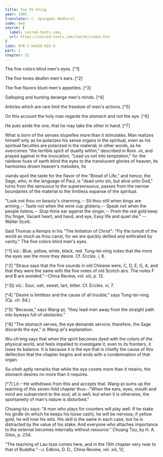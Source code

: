 ```yaml
---
title: Tao Te Ching
year: 1905
translator: C. Spurgeon Medhurst
code: med
source: {
  label: sacred-texts.com,
  url: https://sacred-texts.com/tao/mt/index.htm
}
isbn: 978-1-64429-025-4
part: 1
chapter: 12
---
```

The five colors blind men's eyes. [^1]

The five tones deafen men's ears. [^2]

The five flavors blunt men's appetites. [^3]

Galloping and hunting derange men's minds. [^4]

Articles which are rare limit the freedom of men's actions. [^5]

On this account the holy man regards the stomach and not the eye. [^6]

He puts aside the one, that he may take the other in hand. [^7]

What is born of the senses stupefies more than it stimulates. Man realizes himself only as he polarizes his sense organs in the spiritual, even as his spiritual faculties are polarized in the material; in other words, as he overcomes "the terrible spirit of duality within," described in Rom. vii, and prayed against in the invocation, "Lead us not into temptation," for the rainbow hues of earth blind the eyes to the translucent glories of heaven, its harmonies drown heaven's melodies, its

viands spoil the taste for the flavor of the "Bread of Life," and hence, the Sage, who, in the language of Paul, is "dead unto sin, but alive unto God," turns from the sensuous to the supersensuous, passes from the narrow boundaries of the material to the limitless expanse of the spiritual.

"Look not thou on beauty's charming,--
Sit thou still when kings are arming,--
Taste not when the wine cup glistens,--
Speak not when the people listens,--
Stop thine ear against the singer,--
Prom the red gold keep thy finger,
Vacant heart, and hand, and eye,
Easy life and quiet die."
--Walter Scott.

Said Thomas a Kempis in his "The Imitation of Christ": "Fly the tumult of the world as much as thou canst, for we are quickly defiled and enthralled by vanity." The five colors blind men's eyes.



[^1] viz.: Blue, yellow, white, black, red. Tung-tei-ning notes that the more the eyes see the more they desire. Cf. Eccles. i, 8.

[^2] "Straus says that the five sounds in old Chinese were, C, D, E, G, A, and that they were the same with the five notes of old Scotch airs. The notes F and B are avoided."--China Review, vol. xiii, p. 12.

[^3]) viz.: Sour, salt, sweet, tart, bitter. Cf. Eccles. vi, 7.

[^4] "Desire is limitless and the cause of all trouble," says Tung-tei-ning. (Cp. ch. 64.)

[^5] "Because," says Wang-pi, "they lead men away from the straight path into byways full of obstacles."

[^6] "The stomach serves, the eye demands service; therefore, the Sage discards the eye," is Wang-pi's explanation.

Wu-ch'eng says that when the spirit becomes dyed with the colors of the physical world, and feels impelled to investigate it, even to its frontiers, it loses its balance. It is because it is the eye that is chiefly the cause of this deflection that the chapter begins and ends with a condemnation of that organ.

Su-cheh aptly remarks that while the eye covets more than it retains, the stomach desires no more than it requires.

[^7] Lit.--He withdraws from this and accepts that. Wang-pi sums up the teaching of this seven-fold chapter thus--"When the ears, eyes, mouth and mind are subservient to the soul, all is well; but when it is otherwise, the spontaneity of man's nature is disturbed."

Chuang-tzu says: "A man who plays for counters will play well. If he stake his girdle (in which he keeps his loose cash), he will be nervous; if yellow gold, he will lose his wits. His skill is the same in each case, but he is distracted by the value of his stake. And everyone who attaches importance to the external becomes internally without resource." Chuang Tzu, by H. A. Giles, p. 234.

"The teaching of Lau-tsze comes here, and in the 13th chapter very near to that of Buddha."--J. Edkins, D. D., China Review, vol. xiii, 12,